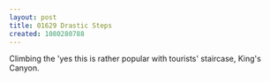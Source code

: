 ```yaml
---
layout: post
title: 01629 Drastic Steps
created: 1080280788
---
```

Climbing the 'yes this is rather popular with tourists' staircase, King's Canyon.
